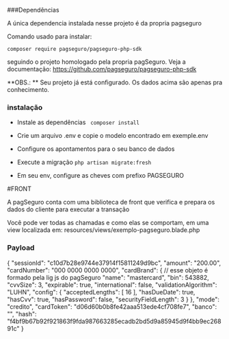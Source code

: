 ###Dependências

A única dependencia instalada nesse projeto é da propria pagseguro

Comando usado para instalar:

`composer require pagseguro/pagseguro-php-sdk`

seguindo o projeto homologado pela propria  pagSeguro. Veja a documentação:
https://github.com/pagseguro/pagseguro-php-sdk

**OBS.: ** Seu projeto já está configurado. Os dados acima são apenas pra conhecimento.


### instalação
- Instale as dependências
` composer install`

- Crie um arquivo .env e copie o modelo encontrado em exemple.env

- Configure os apontamentos para o seu banco de dados

- Execute a migração
`php artisan migrate:fresh`

- Em seu env, configure as cheves com prefixo PAGSEGURO

#FRONT

A pagSeguro conta com uma biblioteca de front que verifica e prepara os 
dados do cliente para executar a transação

Você pode ver todas as chamadas e como elas se comportam, em uma view localizada em:
resources/views/exemplo-pagseguro.blade.php

### Payload

{
	"sessionId": "c10d7b28e9744e37914f15811249d9bc",
	"amount": "200.00",
	"cardNumber": "000 0000 0000 0000",
	"cardBrand": { // esse objeto é formado pela lig js do pagSeguro
		"name": "mastercard",
		"bin": 543882,
		"cvvSize": 3,
		"expirable": true,
		"international": false,
		"validationAlgorithm": "LUHN",
		"config": {
			"acceptedLengths": [
				16
			],
			"hasDueDate": true,
			"hasCvv": true,
			"hasPassword": false,
			"securityFieldLength": 3
		}
	},
	"mode": "credito",
	"cardToken": "d06d60b0b8fe42aaa513ede4cf708fe7",
	"banco": "",
	"hash": "f4bf9b67b92f921863f9fda987663285ecadb2bd5d9a85945d9f4bb9ec26891c"
}
